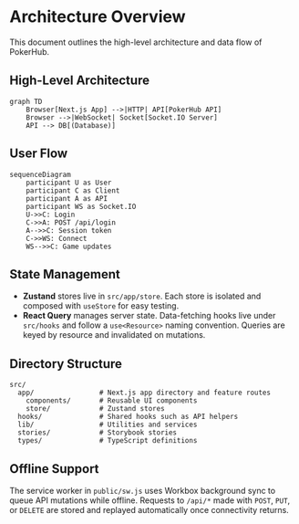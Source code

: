 # Architecture Overview

This document outlines the high-level architecture and data flow of PokerHub.

## High-Level Architecture

```mermaid
graph TD
    Browser[Next.js App] -->|HTTP| API[PokerHub API]
    Browser -->|WebSocket| Socket[Socket.IO Server]
    API --> DB[(Database)]
```

## User Flow

```mermaid
sequenceDiagram
    participant U as User
    participant C as Client
    participant A as API
    participant WS as Socket.IO
    U->>C: Login
    C->>A: POST /api/login
    A-->>C: Session token
    C->>WS: Connect
    WS-->>C: Game updates
```

## State Management

- **Zustand** stores live in `src/app/store`. Each store is isolated and composed with `useStore` for easy testing.
- **React Query** manages server state. Data-fetching hooks live under `src/hooks` and follow a `use<Resource>` naming convention. Queries are keyed by resource and invalidated on mutations.

## Directory Structure

```text
src/
  app/                # Next.js app directory and feature routes
    components/       # Reusable UI components
    store/            # Zustand stores
  hooks/              # Shared hooks such as API helpers
  lib/                # Utilities and services
  stories/            # Storybook stories
  types/              # TypeScript definitions
```

## Offline Support

The service worker in `public/sw.js` uses Workbox background sync to queue
API mutations while offline. Requests to `/api/*` made with `POST`, `PUT`, or
`DELETE` are stored and replayed automatically once connectivity returns.
